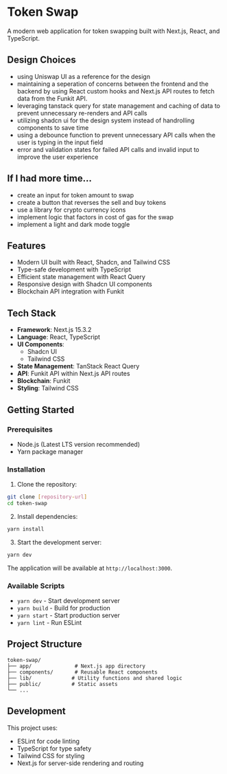 # Token Swap

A modern web application for token swapping built with Next.js, React, and TypeScript.

## Design Choices

- using Uniswap UI as a reference for the design
- maintaining a seperation of concerns between the frontend and the backend by using React custom hooks and Next.js API routes to fetch data from the Funkit API.
- leveraging tanstack query for state management and caching of data to prevent unnecessary re-renders and API calls
- utilizing shadcn ui for the design system instead of handrolling components to save time
- using a debounce function to prevent unnecessary API calls when the user is typing in the input field
- error and validation states for failed API calls and invalid input to improve the user experience

## If I had more time...

 - create an input for token amount to swap
 - create a button that reverses the sell and buy tokens
 - use a library for crypto currency icons
 - implement logic that factors in cost of gas for the swap
  - implement a light and dark mode toggle


## Features

- Modern UI built with React, Shadcn, and Tailwind CSS
- Type-safe development with TypeScript
- Efficient state management with React Query
- Responsive design with Shadcn UI components
- Blockchain API integration with Funkit

## Tech Stack

- **Framework**: Next.js 15.3.2
- **Language**: React, TypeScript
- **UI Components**: 
  - Shadcn UI
  - Tailwind CSS
- **State Management**: TanStack React Query
- **API**: Funkit API within Next.js API routes
- **Blockchain**: Funkit
- **Styling**: Tailwind CSS

## Getting Started

### Prerequisites

- Node.js (Latest LTS version recommended)
- Yarn package manager

### Installation

1. Clone the repository:
```bash
git clone [repository-url]
cd token-swap
```

2. Install dependencies:
```bash
yarn install
```

3. Start the development server:
```bash
yarn dev
```

The application will be available at `http://localhost:3000`.

### Available Scripts

- `yarn dev` - Start development server
- `yarn build` - Build for production
- `yarn start` - Start production server
- `yarn lint` - Run ESLint

## Project Structure

```
token-swap/
├── app/              # Next.js app directory
├── components/       # Reusable React components
├── lib/             # Utility functions and shared logic
├── public/          # Static assets
└── ...
```

## Development

This project uses:
- ESLint for code linting
- TypeScript for type safety
- Tailwind CSS for styling
- Next.js for server-side rendering and routing
